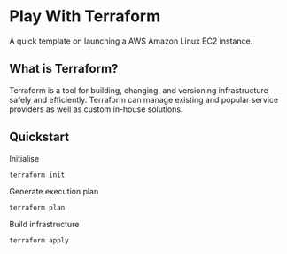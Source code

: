 # Play With Terraform

A quick template on launching a AWS Amazon Linux EC2 instance.

## What is Terraform?
Terraform is a tool for building, changing, and versioning infrastructure safely and efficiently. Terraform can manage existing and popular service providers as well as custom in-house solutions.

## Quickstart

Initialise 

    terraform init

Generate execution plan

    terraform plan

Build infrastructure

    terraform apply